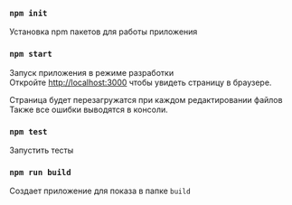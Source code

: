 
### `npm init`

Установка npm пакетов для работы приложения

### `npm start`

Запуск приложения в режиме разработки<br>
Откройте [http://localhost:3000](http://localhost:3000) чтобы увидеть страницу в браузере.

Страница будет перезагружатся при каждом редактировании файлов<br>
Также все ошибки выводятся в консоли.

### `npm test`

Запустить тесты


### `npm run build`

Создает приложение для показа в папке `build`


